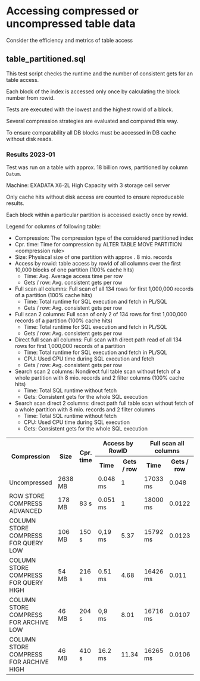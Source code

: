# Accessing compressed or uncompressed table data
Consider the efficiency and metrics of table access

## table_partitioned.sql
This test script checks the runtime and the number of consistent gets for an table access.

Each block of the index is accessed only once by calculating the block number from rowid.

Tests are executed with the lowest and the highest rowid of a block.

Several compression strategies are evaluated and compared this way.

To ensure comparability all DB blocks must be accessed in DB cache without disk reads.

### Results 2023-01
Test was run on a table with approx. 18 billion rows, partitioned by column ```Datum```.

Machine: EXADATA X6-2L High Capacity with 3 storage cell server

Only cache hits without disk access are counted to ensure reproducable results.

Each block within a particular partition is accessed exactly once by rowid.

Legend  for columns of following table:
- Compression: The compression type of the considered partitioned index
- Cpr. time: Time for compression by ALTER TABLE MOVE PARTITION &lt;compression rule&gt;
- Size: Physiscal size of one partition with approx . 8 mio. records
- Access by rowid: table access by rowid of all columns over the first 10,000 blocks of one partition (100% cache hits)
  - Time: Avg. Average access time per row
  - Gets / row: Avg. consistent gets per row
- Full scan all columns: Full scan of all 134 rows for first 1,000,000 records of a partition (100% cache hits)  
    - Time: Total runtime for SQL execution and fetch in PL/SQL 
    - Gets / row: Avg. consistent gets per row
- Full scan 2 columns: Full scan of only 2 of 134 rows for first 1,000,000 records of a partition (100% cache hits)
    - Time: Total runtime for SQL execution and fetch in PL/SQL
    - Gets / row: Avg. consistent gets per row
- Direct full scan all columns: Full scan with direct path read of all 134 rows for first 1,000,000 records of a partition
    - Time: Total runtime for SQL execution and fetch in PL/SQL
    - CPU: Used CPU time during SQL execution and fetch
    - Gets / row: Avg. consistent gets per row
- Search scan 2 columns: Nondirect full table scan without fetch of a whole partition with 8 mio. records and 2 filter columns (100% cache hits)
  - Time: Total SQL runtime without fetch
  - Gets: Consistent gets for the whole SQL execution
- Search scan direct 2 columns: direct path full table scan without fetch of a whole partition with 8 mio. records and 2 filter columns
    - Time: Total SQL runtime without fetch
    - CPU: Used CPU time during SQL execution
    - Gets: Consistent gets for the whole SQL execution

<table>
    <tr>
        <th rowspan="2">Compression</th>
        <th rowspan="2">Size</th>
        <th rowspan="2">Cpr. time</th>
        <th colspan="2">Access by RowID</th>
        <th colspan="2">Full scan all columns</th>
        <th colspan="2">Full scan 2 columns</th>
        <th colspan="3">Direct full scan all columns</th>
        <th colspan="2">Search scan 2 columns</th>
        <th colspan="3">Search scan direct 2 columns</th>
    </tr>
    <tr>
        <th>Time</th>
        <th>Gets / row</th>
        <th>Time</th>
        <th>Gets / row</th>
        <th>Time</th>
        <th>Gets / row</th>
        <th>Time</th>
        <th>CPU</th>
        <th>Gets / row</th>
        <th>Time</th>
        <th>Gets</th>
        <th>Time</th>
        <th>CPU</th>
        <th>Gets</th>
    </tr>
    <tr>
        <td>Uncompressed</td>
        <td>2638 MB</td>
        <td></td>
        <td>0.048 ms</td>
        <td>1</td>
        <td>17033 ms</td>
        <td>0.048</td>
        <td>764 ms</td>
        <td>0.0497</td>
        <td>14832</td>
        <td>20683 ms</td>
        <td>0.0407</td>
        <td>1218 ms</td>
        <td>336262</td>
        <td>907 ms</td>
        <td>187 ms</td>
        <td>336377</td>
    </tr>
    <tr>
        <td>ROW STORE COMPRESS ADVANCED</td>
        <td>178 MB</td>
        <td>83 s</td>
        <td>0.051 ms</td>
        <td>1</td>
        <td>18000 ms</td>
        <td>0.0122</td>
        <td>1192 ms</td>
        <td>0.0122</td>
        <td>14479 ms</td>
        <td>19963 ms</td>
        <td>0.0026</td>
        <td>660 ms</td>
        <td>22241</td>
        <td>388 ms</td>
        <td>756 ms</td>
        <td>22358</td>
    </tr>
    <tr>
        <td>COLUMN STORE COMPRESS FOR QUERY LOW</td>
        <td>106 MB</td>
        <td>150 s</td>
        <td>0,19 ms</td>
        <td>5.37</td>
        <td>15792 ms</td>
        <td>0.0123</td>
        <td>554 ms</td>
        <td>0.0116</td>
        <td>14758 ms</td>
        <td>18476 ms</td>
        <td>0.002</td>
        <td>89.3 ms</td>
        <td>21064</td>
        <td>56,6 ms</td>
        <td>110 ms</td>
        <td>21200</td>
    </tr>
    <tr>
        <td>COLUMN STORE COMPRESS FOR QUERY HIGH</td>
        <td>54 MB</td>
        <td>216 s</td>
        <td>0.51 ms</td>
        <td>4.68</td>
        <td>16426 ms</td>
        <td>0.011</td>
        <td>573 ms</td>
        <td>0.0107</td>
        <td>14809 ms</td>
        <td>18560 ms</td>
        <td>0.0013</td>
        <td>162 ms</td>
        <td>10885</td>
        <td>92.4 ms</td>
        <td>166 ms</td>
        <td>10942</td>
    </tr>
    <tr>
        <td>COLUMN STORE COMPRESS FOR ARCHIVE LOW</td>
        <td>46 MB</td>
        <td>204 s</td>
        <td>0,9 ms</td>
        <td>8.01</td>
        <td>16716 ms</td>
        <td>0.0107</td>
        <td>585 ms</td>
        <td>0.0105</td>
        <td>14821 ms</td>
        <td>18610 ms</td>
        <td>0.002</td>
        <td>128 ms</td>
        <td>7915</td>
        <td>76.5 ms</td>
        <td>143 ms</td>
        <td>8046</td>
    </tr>
    <tr>
        <td>COLUMN STORE COMPRESS FOR ARCHIVE HIGH</td>
        <td>46 MB</td>
        <td>410 s</td>
        <td>16.2 ms</td>
        <td>11.34</td>
        <td>16265 ms</td>
        <td>0.0106</td>
        <td>14146 ms</td>
        <td>0.0104</td>
        <td>14146 ms</td>
        <td>18800 ms</td>
        <td>0.0015</td>
        <td>633 ms</td>
        <td>6668</td>
        <td>331 ms</td>
        <td>647 ms</td>
        <td>6749</td>
    </tr>
</table>
